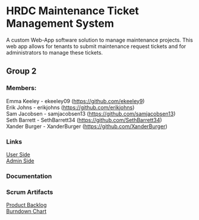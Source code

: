 # HRDC Maintenance Ticket Management System
A custom Web-App software solution to manage maintenance projects. This web app allows for tenants to submit maintenance request tickets and for administrators to manage these tickets.  
## Group 2
### Members:
Emma Keeley - ekeeley09 (https://github.com/ekeeley9)  
Erik Johns - erikjohns (https://github.com/erikjohns)  
Sam Jacobsen - samjacobsen13 (https://github.com/samjacobsen13)  
Seth Barrett - SethBarrett34 (https://github.com/SethBarrett34)  
Xander Burger - XanderBurger (https://github.com/XanderBurger)  

### Links

[User Side](https://hrdcmaintenance.com/login)  
[Admin Side](https://hrdc-maintanance-ticket-mngr.web.app/login)

### Documentation


### Scrum Artifacts
[Product Backlog](https://docs.google.com/spreadsheets/d/1bBys0tjTZRdqN-f4_4jia9_EKEtvnoNp2AAOoDBgAuE/edit?usp=sharing)  
[Burndown Chart](https://docs.google.com/spreadsheets/d/15P5juWXKPNjBKfMYR1LwJkH7rHR9RlE_6tq9P8ABjII/edit?usp=sharing)
